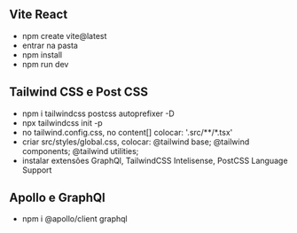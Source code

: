 ## Vite React

- npm create vite@latest
- entrar na pasta
- npm install
- npm run dev

## Tailwind CSS e Post CSS

- npm i tailwindcss postcss autoprefixer -D
- npx tailwindcss init -p
- no tailwind.config.css, no content[] colocar: '.src/\*\*/\*.tsx'
- criar src/styles/global.css, colocar:
  @tailwind base;
  @tailwind components;
  @tailwind utilities;
- instalar extensões GraphQl, TailwindCSS Intelisense, PostCSS Language Support

## Apollo e GraphQl

- npm i @apollo/client graphql
